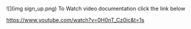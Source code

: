 ![](img sign_up.png)
To Watch video documentation click the link below

https://www.youtube.com/watch?v=0H0nT_Cz0ic&t=1s
